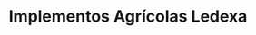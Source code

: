 ---
title: "Implementos Agrícolas Ledexa"
url: /oaxaca-de-juarez/implementos-agricolas-ledexa/
shop: agraria
---